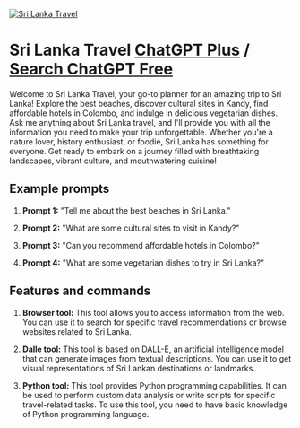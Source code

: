 
[![Sri Lanka Travel](https://files.oaiusercontent.com/file-cowVjR31KRBi5cyajqwC28dA?se=2123-10-17T00%3A36%3A24Z&sp=r&sv=2021-08-06&sr=b&rscc=max-age%3D31536000%2C%20immutable&rscd=attachment%3B%20filename%3D5b57eb8a-78e0-4ba3-99b1-612027617799.png&sig=xcSncq99M5vnb0PsfIJSjifFlKRtM3ZGqlpRO3cCmyI%3D)](https://chat.openai.com/g/g-VDACqLO8K-sri-lanka-travel)

# Sri Lanka Travel [ChatGPT Plus](https://chat.openai.com/g/g-VDACqLO8K-sri-lanka-travel) / [Search ChatGPT Free](https://gptcall.net/index.html#/?search=Sri%20Lanka%20Travel)

Welcome to Sri Lanka Travel, your go-to planner for an amazing trip to Sri Lanka! Explore the best beaches, discover cultural sites in Kandy, find affordable hotels in Colombo, and indulge in delicious vegetarian dishes. Ask me anything about Sri Lanka travel, and I'll provide you with all the information you need to make your trip unforgettable. Whether you're a nature lover, history enthusiast, or foodie, Sri Lanka has something for everyone. Get ready to embark on a journey filled with breathtaking landscapes, vibrant culture, and mouthwatering cuisine!

## Example prompts

1. **Prompt 1:** "Tell me about the best beaches in Sri Lanka."

2. **Prompt 2:** "What are some cultural sites to visit in Kandy?"

3. **Prompt 3:** "Can you recommend affordable hotels in Colombo?"

4. **Prompt 4:** "What are some vegetarian dishes to try in Sri Lanka?"

## Features and commands

1. **Browser tool:** This tool allows you to access information from the web. You can use it to search for specific travel recommendations or browse websites related to Sri Lanka.

2. **Dalle tool:** This tool is based on DALL-E, an artificial intelligence model that can generate images from textual descriptions. You can use it to get visual representations of Sri Lankan destinations or landmarks.

3. **Python tool:** This tool provides Python programming capabilities. It can be used to perform custom data analysis or write scripts for specific travel-related tasks. To use this tool, you need to have basic knowledge of Python programming language.


